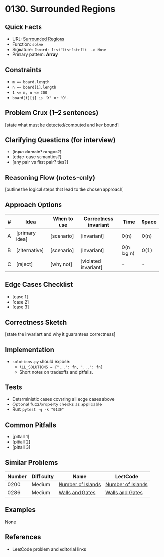 # 0130. Surrounded Regions

## Quick Facts

- URL: [Surrounded Regions](https://leetcode.com/problems/surrounded-regions/)
- Function: `solve`
- Signature: `(board: list[list[str]])  -> None`
- Primary pattern: **Array**

## Constraints

- `m == board.length`
- `n == board[i].length`
- `1 <= m, n <= 200`
- `board[i][j] is 'X' or 'O'.`

## Problem Crux (1–2 sentences)

[state what must be detected/computed and key bound]

## Clarifying Questions (for interview)

- [input domain? ranges?]
- [edge-case semantics?]
- [any pair vs first pair? ties?]

## Reasoning Flow (notes-only)

[outline the logical steps that lead to the chosen approach]

## Approach Options

| #   | Idea           | When to use | Correctness invariant | Time       | Space |
| --- | -------------- | ----------- | --------------------- | ---------- | ----- |
| A   | [primary idea] | [scenario]  | [invariant]           | O(n)       | O(n)  |
| B   | [alternative]  | [scenario]  | [invariant]           | O(n log n) | O(1)  |
| C   | [reject]       | [why not]   | [violated invariant]  | -          | -     |

## Edge Cases Checklist

- [case 1]
- [case 2]
- [case 3]

## Correctness Sketch

[state the invariant and why it guarantees correctness]

## Implementation

- `solutions.py` should expose:
    - `ALL_SOLUTIONS = {"...": fn, "...": fn}`
    - Short notes on tradeoffs and pitfalls.

## Tests

- Deterministic cases covering all edge cases above
- Optional fuzz/property checks as applicable
- Run: `pytest -q -k "0130"`

## Common Pitfalls

- [pitfall 1]
- [pitfall 2]
- [pitfall 3]

## Similar Problems

| Number | Difficulty | Name                                                     | LeetCode                                                              |
| ------ | ---------- | -------------------------------------------------------- | --------------------------------------------------------------------- |
| 0200   | Medium     | [Number of Islands](../0200-number-of-islands/readme.md) | [Number of Islands](https://leetcode.com/problems/number-of-islands/) |
| 0286   | Medium     | [Walls and Gates](../0286-walls-and-gates/readme.md)     | [Walls and Gates](https://leetcode.com/problems/walls-and-gates/)     |

## Examples

None

## References

- LeetCode problem and editorial links

